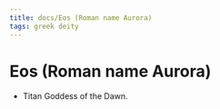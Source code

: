 ```yaml
---
title: docs/Eos (Roman name Aurora)
tags: greek deity
---
```


# Eos (Roman name Aurora) 
- Titan Goddess of the Dawn.